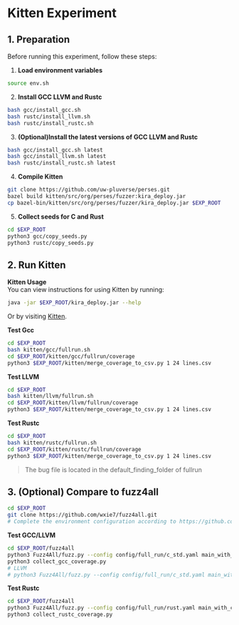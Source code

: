 # Kitten Experiment

## 1. Preparation

Before running this experiment, follow these steps:

1. **Load environment variables**  
```bash
source env.sh
```
2. **Install GCC LLVM and Rustc**
```bash
bash gcc/install_gcc.sh
bash rustc/install_llvm.sh
bash rustc/install_rustc.sh
```
3. **(Optional)Install the latest versions of GCC LLVM and Rustc**
```bash
bash gcc/install_gcc.sh latest
bash gcc/install_llvm.sh latest
bash rustc/install_rustc.sh latest
```
4. **Compile Kitten**
```bash
git clone https://github.com/uw-pluverse/perses.git
bazel build kitten/src/org/perses/fuzzer:kira_deploy.jar
cp bazel-bin/kitten/src/org/perses/fuzzer/kira_deploy.jar $EXP_ROOT
```
5. **Collect seeds for C and Rust**  
```bash
cd $EXP_ROOT
python3 gcc/copy_seeds.py
python3 rustc/copy_seeds.py
```

## 2. Run Kitten

**Kitten Usage**  
You can view instructions for using Kitten by running:
```bash
java -jar $EXP_ROOT/kira_deploy.jar --help
```
Or by visiting [Kitten](https://github.com/uw-pluverse/perses/tree/master/kitten).

**Test Gcc**
```bash
cd $EXP_ROOT
bash kitten/gcc/fullrun.sh
cd $EXP_ROOT/kitten/gcc/fullrun/coverage
python3 $EXP_ROOT/kitten/merge_coverage_to_csv.py 1 24 lines.csv
```
**Test LLVM**
```bash
cd $EXP_ROOT
bash kitten/llvm/fullrun.sh
cd $EXP_ROOT/kitten/llvm/fullrun/coverage
python3 $EXP_ROOT/kitten/merge_coverage_to_csv.py 1 24 lines.csv
```
**Test Rustc**
```bash
cd $EXP_ROOT
bash kitten/rustc/fullrun.sh
cd $EXP_ROOT/kitten/rustc/fullrun/coverage
python3 $EXP_ROOT/kitten/merge_coverage_to_csv.py 1 24 lines.csv
```
> The bug file is located in the default_finding_folder of fullrun

## 3. (Optional) Compare to fuzz4all

```bash
cd $EXP_ROOT
git clone https://github.com/wxie7/fuzz4all.git
# Complete the environment configuration according to https://github.com/fuzz4all/fuzz4all
```

**Test GCC/LLVM**
```bash
cd $EXP_ROOT/fuzz4all
python3 Fuzz4All/fuzz.py --config config/full_run/c_std.yaml main_with_config --target $GCC_INSTALL/bin/gcc --model_name bigcode/starcoderbase --folder Results/Gcc
python3 collect_gcc_coverage.py
# LLVM
# python3 Fuzz4All/fuzz.py --config config/full_run/c_std.yaml main_with_config --target $LLVM_INSTALL/bin/clang --model_name bigcode/starcoderbase --folder Results/LLVM
```

**Test Rustc**
```bash
cd $EXP_ROOT/fuzz4all
python3 Fuzz4All/fuzz.py --config config/full_run/rust.yaml main_with_config --target $RUSTC_INSTALL/bin/rustc --model_name bigcode/starcoderbase --folder Results/Rust
python3 collect_rustc_coverage.py
```